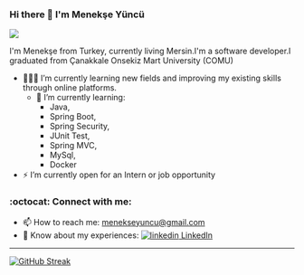 ### Hi there 👋 I'm Menekşe Yüncü

![](https://komarev.com/ghpvc/?username=MenekseYuncu)

I'm Menekşe from Turkey, currently living Mersin.I'm a software developer.I graduated from Çanakkale Onsekiz Mart University (COMU)


- 👨🏽‍💻 I’m currently learning new fields and improving my existing skills through online platforms.
  - 🌱 I’m currently learning:
      + Java,
      + Spring Boot,
      + Spring Security,
      + JUnit Test,
      + Spring MVC,
      + MySql,
      + Docker
- ⚡ I’m currently open for an Intern or job opportunity
  
### :octocat:  Connect with me:

- 📫 How to reach me: menekseyuncu@gmail.com
- 📄 Know about my experiences: 
  <a href="https://www.linkedin.com/in/menekse-yuncu/" rel="nofollow noreferrer">
  <img src="https://i.stack.imgur.com/gVE0j.png" alt="linkedin"> LinkedIn

---
[![GitHub Streak](https://streak-stats.demolab.com/?user=MenekseYuncu&theme=modern-lilac2)](https://git.io/streak-stats)
